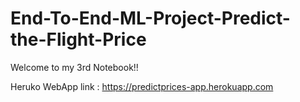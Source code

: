 # End-To-End-ML-Project-Predict-the-Flight-Price
Welcome to my 3rd Notebook!!

Heruko WebApp link : https://predictprices-app.herokuapp.com

